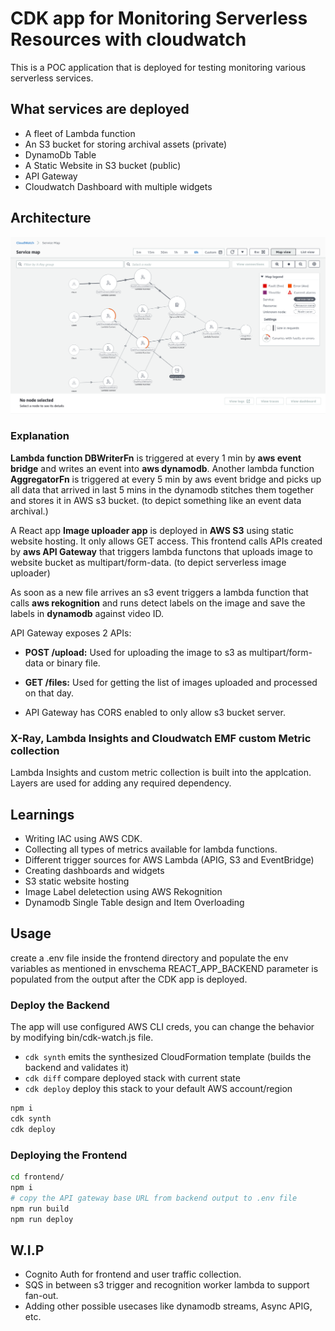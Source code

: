 # CDK app for Monitoring Serverless Resources with cloudwatch

This is a POC application that is deployed for testing monitoring various serverless services.

## What services are deployed

- A fleet of Lambda function
- An S3 bucket for storing archival assets (private)
- DynamoDb Table
- A Static Website in S3 bucket (public)
- API Gateway
- Cloudwatch Dashboard with multiple widgets

## Architecture

![Service Map of Architecture](./docs/images/service-map.png)

### Explanation

**Lambda function DBWriterFn** is triggered at every 1 min by **aws event bridge** and writes an event into **aws dynamodb**. Another lambda function **AggregatorFn** is triggered at every 5 min by aws event bridge and picks up all data that arrived in last 5 mins in the dynamodb stitches them together and stores it in AWS s3 bucket. (to depict something like an event data archival.)

A React app **Image uploader app** is deployed in **AWS S3** using static website hosting. It only allows GET access. This frontend calls APIs created by **aws API Gateway** that triggers lambda functons that uploads image to website bucket as multipart/form-data. (to depict serverless image uploader)

As soon as a new file arrives an s3 event triggers a lambda function that calls **aws rekognition** and runs detect labels on the image and save the labels in **dynamodb** against video ID.

API Gateway exposes 2 APIs:

- **POST /upload:** Used for uploading the image to s3 as multipart/form-data or binary file.
- **GET /files:** Used for getting the list of images uploaded and processed on that day.

- API Gateway has CORS enabled to only allow s3 bucket server.

### X-Ray, Lambda Insights and Cloudwatch EMF custom Metric collection

Lambda Insights and custom metric collection is built into the applcation. Layers are used for adding any required dependency.

## Learnings

- Writing IAC using AWS CDK.
- Collecting all types of metrics available for lambda functions.
- Different trigger sources for AWS Lambda (APIG, S3 and EventBridge)
- Creating dashboards and widgets
- S3 static website hosting
- Image Label deletection using AWS Rekognition
- Dynamodb Single Table design and Item Overloading

## Usage

create a .env file inside the frontend directory and populate the env variables as mentioned in envschema
REACT_APP_BACKEND parameter is populated from the output after the CDK app is deployed.

### Deploy the Backend

The app will use configured AWS CLI creds, you can change the behavior by modifying bin/cdk-watch.js file.

- `cdk synth`            emits the synthesized CloudFormation template (builds the backend and validates it)
- `cdk diff`             compare deployed stack with current state
- `cdk deploy`           deploy this stack to your default AWS account/region

```bash
npm i
cdk synth
cdk deploy
```

### Deploying the Frontend

```bash
cd frontend/
npm i
# copy the API gateway base URL from backend output to .env file
npm run build
npm run deploy
```

## W.I.P

- Cognito Auth for frontend and user traffic collection.
- SQS in between s3 trigger and recognition worker lambda to support fan-out.
- Adding other possible usecases like dynamodb streams, Async APIG, etc.
